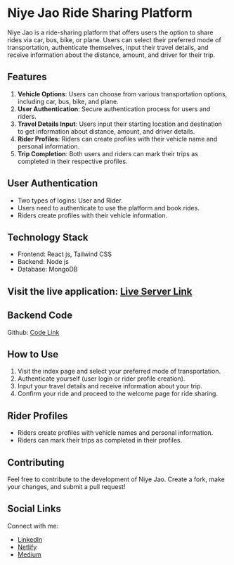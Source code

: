 # Niye Jao Ride Sharing Platform

Niye Jao is a ride-sharing platform that offers users the option to share rides via car, bus, bike, or plane. Users can select their preferred mode of transportation, authenticate themselves, input their travel details, and receive information about the distance, amount, and driver for their trip.

## Features

1. **Vehicle Options**: Users can choose from various transportation options, including car, bus, bike, and plane.
2. **User Authentication**: Secure authentication process for users and riders.
3. **Travel Details Input**: Users input their starting location and destination to get information about distance, amount, and driver details.
4. **Rider Profiles**: Riders can create profiles with their vehicle name and personal information.
5. **Trip Completion**: Both users and riders can mark their trips as completed in their respective profiles.

## User Authentication

- Two types of logins: User and Rider.
- Users need to authenticate to use the platform and book rides.
- Riders create profiles with their vehicle information.

## Technology Stack

- Frontend: React js, Tailwind CSS
- Backend: Node js
- Database: MongoDB

## Visit the live application: [Live Server Link](https://ridesharebd.netlify.app/)

## Backend Code

Github: [Code Link](https://github.com/zamanmonirbu/rideshare-backend)

## How to Use

1. Visit the index page and select your preferred mode of transportation.
2. Authenticate yourself (user login or rider profile creation).
3. Input your travel details and receive information about your trip.
4. Confirm your ride and proceed to the welcome page for ride sharing.

## Rider Profiles

- Riders create profiles with vehicle names and personal information.
- Riders can mark their trips as completed in their profiles.

## Contributing

Feel free to contribute to the development of Niye Jao. Create a fork, make your changes, and submit a pull request!

## Social Links

Connect with me:

- [LinkedIn](www.linkedin.com/in/mdmoniruzzamanbu)
- [Netlify](https://moniruzzamanbu.netlify.app/)
- [Medium](https://medium.com/@zamanmonirbu)
